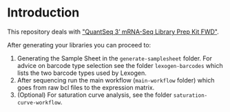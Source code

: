 # Introduction
This repository deals with ["QuantSeq 3’ mRNA-Seq Library Prep Kit FWD"](https://www.lexogen.com/quantseq-3mrna-sequencing/).

After generating your libraries you can proceed to:

1. Generating the Sample Sheet in the `generate-samplesheet` folder. For advice on barcode type selection see the folder `lexogen-barcodes` which lists the two barcode types used by Lexogen.
2. After sequencing run the main workflow (`main-workflow` folder) which goes from raw bcl files to the expression matrix.
3. (Optional) For saturation curve analysis, see the folder `saturation-curve-workflow`.

